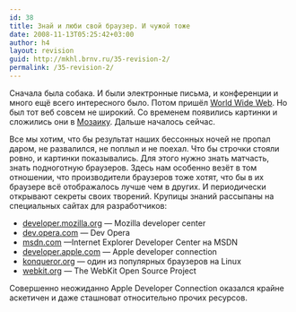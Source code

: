 ```yaml
---
id: 38
title: Знай и люби свой браузер. И чужой тоже
date: 2008-11-13T05:25:42+03:00
author: h4
layout: revision
guid: http://mkhl.brnv.ru/35-revision-2/
permalink: /35-revision-2/
---
```

Сначала была собака. И были электронные письма, и конференции и много ещё всего интересного было. Потом пришёл [World Wide Web](http://www.w3.org/People/Berners-Lee/WorldWideWeb.html). Но был тот веб совсем не широкий. Со временем появились картинки и сложились они в [Мозаику](http://ru.wikipedia.org/wiki/NCSA_Mosaic). Дальше началось сейчас.

Все мы хотим, что бы результат наших бессонных ночей не пропал даром, не развалился, не поплыл и не поехал. Что бы строчки стояли ровно, и картинки показывались. Для этого нужно знать матчасть, знать подноготную браузеров. Здесь нам особенно везёт в том отношении, что производители браузеров тоже хотят, что бы в их браузере всё отображалось лучше чем в других. И периодически открывают секреты своих творений. Крупицы знаний рассыпаны на специальных сайтах для разработчиков:

  * [developer.mozilla.org](https://developer.mozilla.org/Ru) — Mozilla developer center
  * [dev.opera.com](http://dev.opera.com/) — Dev Opera
  * [msdn.com](http://msdn.microsoft.com/ru-ru/ie/default.aspx) —Internet Explorer Developer Center на MSDN
  * [developer.apple.com](http://developer.apple.com/internet/safari/) — Apple developer connection
  * [konqueror.org](http://www.konqueror.org/) — один из популярных браузеров на Linux
  * [webkit.org](http://webkit.org/) — The WebKit Open Source Project

<div class="Sponsor">
  
</div>

Совершенно неожиданно Apple Developer Connection оказался крайне аскетичен и даже сташноват относительно прочих ресурсов.